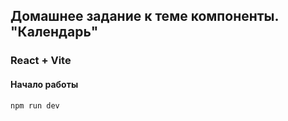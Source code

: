 ## Домашнее задание к теме компоненты. "Календарь"

### React + Vite

#### Начало работы

```shell
npm run dev
```